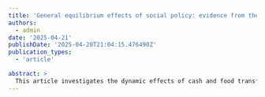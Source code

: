 ```yaml
---
title: 'General equilibrium effects of social policy: evidence from the Ethiopian Productive Safety Net Program'
authors:
  - admin
date: '2025-04-21'
publishDate: '2025-04-20T21:04:15.476490Z'
publication_types:
  - 'article'

abstract: >
  This article investigates the dynamic effects of cash and food transfers on local prices. Leveraging the progressive roll-out of Africa's largest public work program, Ethiopia's Productive Safety Net Program, I estimate transfer effects on monthly market price between 2001 and 2015. Combining datasets on local prices, local agricultural production, and program implementation, I test whether effects vary between these transfers. While cash transfers lead to a 5% price increase, price responses are negative and imprecisely estimated for food transfers. This result hides considerable heterogeneity. Cereal and legumes, the food items transferred, experience significant price reductions in locations receiving in-kind transfers. These effects are driven by more intensely treated, isolated, and least productive districts. I can recover transfer elasticity by using the transfer share in district expenditures as a treatment intensity variable. I find a 1.02 and -0.82 for districts that mainly receive cash and food transfers: a one percentage point increase in the transfers share in district expenditures leads to a 1.02% price increase and 0.82% price decrease in cash-dominant and food-dominant districts. Lastly, cash transfers facilitate supply response through production increases, mitigating the price effects observed.
---
```

